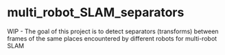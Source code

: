 # multi_robot_SLAM_separators
WIP - The goal of this project is to detect separators (transforms) between frames of the same places encountered by different robots for multi-robot SLAM

